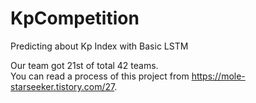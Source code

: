 # KpCompetition
Predicting about Kp Index with Basic LSTM

Our team got 21st of total 42 teams.</br>
You can read a process of this project from https://mole-starseeker.tistory.com/27.
